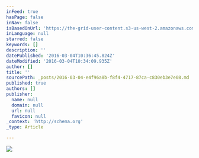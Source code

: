 ```yaml
---
inFeed: true
hasPage: false
inNav: false
isBasedOnUrl: 'https://the-grid-user-content.s3-us-west-2.amazonaws.com/1cfd2c44-7783-4c4d-b8a6-158473edad6d.png'
inLanguage: null
starred: false
keywords: []
description: ''
datePublished: '2016-03-04T10:36:45.824Z'
dateModified: '2016-03-04T10:34:09.935Z'
author: []
title: ''
sourcePath: _posts/2016-03-04-e4f96a8b-f8f4-4717-87ca-c830eb3e7e08.md
published: true
authors: []
publisher:
  name: null
  domain: null
  url: null
  favicon: null
_context: 'http://schema.org'
_type: Article

---
```

![](https://s3-us-west-2.amazonaws.com/the-grid-img/p/d50ce3e992955ffc800544a2864f8e9f7bd1fe14.png)